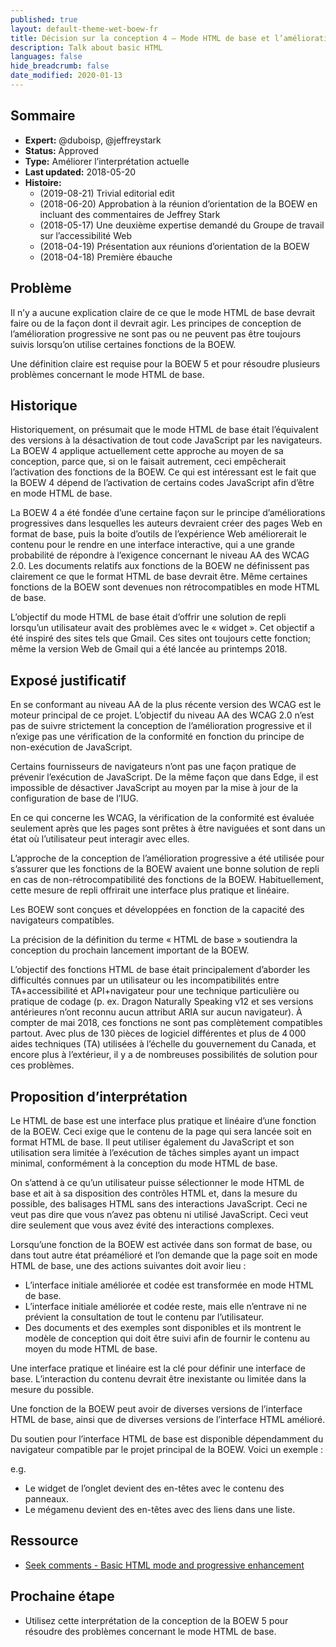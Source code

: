 ```yaml
---
published: true
layout: default-theme-wet-boew-fr
title: Décision sur la conception 4 – Mode HTML de base et l’amélioration progressive
description: Talk about basic HTML
languages: false
hide_breadcrumb: false
date_modified: 2020-01-13
---
```


## Sommaire

* **Expert:** @duboisp, @jeffreystark
* **Status:** Approved
* **Type:** Améliorer l’interprétation actuelle
* **Last updated:** 2018-05-20
* **Histoire:**
	* (2019-08-21) Trivial editorial edit
	* (2018-06-20) Approbation à la réunion d’orientation de la BOEW en incluant des commentaires de Jeffrey Stark
	* (2018-05-17) Une deuxième expertise demandé du Groupe de travail sur l’accessibilité Web
	* (2018-04-19) Présentation aux réunions d’orientation de la BOEW
	* (2018-04-18) Première ébauche

## Problème

Il n’y a aucune explication claire de ce que le mode HTML de base devrait faire ou de la façon dont il devrait agir. Les principes de conception de l’amélioration progressive ne sont pas ou ne peuvent pas être toujours suivis lorsqu’on utilise certaines fonctions de la BOEW.

Une définition claire est requise pour la BOEW 5 et pour résoudre plusieurs problèmes concernant le mode HTML de base.

## Historique

Historiquement, on présumait que le mode HTML de base était l’équivalent des versions à la désactivation de tout code JavaScript par les navigateurs. La BOEW 4 applique actuellement cette approche au moyen de sa conception, parce que, si on le faisait autrement, ceci empêcherait l’activation des fonctions de la BOEW. Ce qui est intéressant est le fait que la BOEW 4 dépend de l’activation de certains codes JavaScript afin d’être en mode HTML de base.

La BOEW 4 a été fondée d’une certaine façon sur le principe d’améliorations progressives dans lesquelles les auteurs devraient créer des pages Web en format de base, puis la boite d’outils de l’expérience Web améliorerait le contenu pour le rendre en une interface interactive, qui a une grande probabilité de répondre à l’exigence concernant le niveau AA des WCAG 2.0. Les documents relatifs aux fonctions de la BOEW ne définissent pas clairement ce que le format HTML de base devrait être. Même certaines fonctions de la BOEW sont devenues non rétrocompatibles en mode HTML de base.

L’objectif du mode HTML de base était d’offrir une solution de repli lorsqu’un utilisateur avait des problèmes avec le « widget ». Cet objectif a été inspiré des sites tels que Gmail. Ces sites ont toujours cette fonction; même la version Web de Gmail qui a été lancée au printemps 2018.

## Exposé justificatif

En se conformant au niveau AA de la plus récente version des WCAG est le moteur principal de ce projet. L’objectif du niveau AA des WCAG 2.0 n’est pas de suivre strictement la conception de l’amélioration progressive et il n’exige pas une vérification de la conformité en fonction du principe de non-exécution de JavaScript.

Certains fournisseurs de navigateurs n’ont pas une façon pratique de prévenir l’exécution de JavaScript. De la même façon que dans Edge, il est impossible de désactiver JavaScript au moyen par la mise à jour de la configuration de base de l’IUG.

En ce qui concerne les WCAG, la vérification de la conformité est évaluée seulement après que les pages sont prêtes à être naviguées et sont dans un état où l’utilisateur peut interagir avec elles.

L’approche de la conception de l’amélioration progressive a été utilisée pour s’assurer que les fonctions de la BOEW avaient une bonne solution de repli en cas de non-rétrocompatibilité des fonctions de la BOEW. Habituellement, cette mesure de repli offrirait une interface plus pratique et linéaire.

Les BOEW sont conçues et développées en fonction de la capacité des navigateurs compatibles.

La précision de la définition du terme « HTML de base » soutiendra la conception du prochain lancement important de la BOEW.

L’objectif des fonctions HTML de base était principalement d’aborder les difficultés connues par un utilisateur ou les incompatibilités entre TA+accessibilité et API+navigateur pour une technique particulière ou pratique de codage (p. ex. Dragon Naturally Speaking v12 et ses versions antérieures n’ont reconnu aucun attribut ARIA sur aucun navigateur). À compter de mai 2018, ces fonctions ne sont pas complètement compatibles partout. Avec plus de 130 pièces de logiciel différentes et plus de 4 000 aides techniques (TA) utilisées à l’échelle du gouvernement du Canada, et encore plus à l’extérieur, il y a de nombreuses possibilités de solution pour ces problèmes.

## Proposition d’interprétation

Le HTML de base est une interface plus pratique et linéaire d’une fonction de la BOEW. Ceci exige que le contenu de la page qui sera lancée soit en format HTML de base. Il peut utiliser également du JavaScript et son utilisation sera limitée à l’exécution de tâches simples ayant un impact minimal, conformément à la conception du mode HTML de base.

On s’attend à ce qu’un utilisateur puisse sélectionner le mode HTML de base et ait à sa disposition des contrôles HTML et, dans la mesure du possible, des balisages HTML sans des interactions JavaScript. Ceci ne veut pas dire que vous n’avez pas obtenu ni utilisé JavaScript. Ceci veut dire seulement que vous avez évité des interactions complexes.

Lorsqu’une fonction de la BOEW est activée dans son format de base, ou dans tout autre état préamélioré et l’on demande que la page soit en mode HTML de base, une des actions suivantes doit avoir lieu :
* L’interface initiale améliorée et codée est transformée en mode HTML de base.
* L’interface initiale améliorée et codée reste, mais elle n’entrave ni ne prévient la consultation de tout le contenu par l’utilisateur.
* Des documents et des exemples sont disponibles et ils montrent le modèle de conception qui doit être suivi afin de fournir le contenu au moyen du mode HTML de base.


Une interface pratique et linéaire est la clé pour définir une interface de base. L’interaction du contenu devrait être inexistante ou limitée dans la mesure du possible.

Une fonction de la BOEW peut avoir de diverses versions de l’interface HTML de base, ainsi que de diverses versions de l’interface HTML amélioré.

Du soutien pour l’interface HTML de base est disponible dépendamment du navigateur compatible par le projet principal de la BOEW. Voici un exemple :

e.g.
* Le widget de l’onglet devient des en-têtes avec le contenu des panneaux.
* Le mégamenu devient des en-têtes avec des liens dans une liste.


## Ressource

* [Seek comments - Basic HTML mode and progressive enhancement](https://github.com/wet-boew/wet-boew/issues/8357)

## Prochaine étape

* Utilisez cette interprétation de la conception de la BOEW 5 pour résoudre des problèmes concernant le mode HTML de base.
